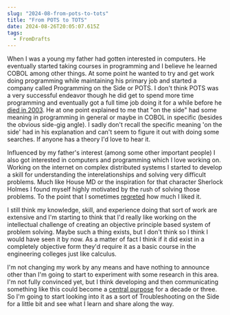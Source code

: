 ```yaml
---
slug: "2024-08-from-pots-to-tots"
title: "From POTS to TOTS"
date: 2024-08-26T20:05:07.615Z
tags:
  - FromDrafts
---
```


When I was a young my father had gotten interested in computers. He eventually started taking courses in programming and I believe he learned COBOL among other things. At some point he wanted to try and get work doing programming while maintaining his primary job and started a company called Programming on the Side or POTS. I don't think POTS was a very successful endeavor though he did get to spend more time programming and eventually got a full time job doing it for a while before he [died in 2003](https://logicaldisconnect.org/post/2003-05-rest-in-peace).  He at one point explained to me that "on the side" had some meaning in programming in general or maybe in COBOL in specific (besides the obvious side-gig angle). I sadly don't recall the specific meaning 'on the side' had in his explanation and can't seem to figure it out with doing some searches.  If anyone has a theory I'd love to hear it.

Influenced by my father's interest (among some other important people) I also got interested in computers and programming which I love working on. Working on the internet on complex distributed systems I started to develop a skill for understanding the interelationships and solving very difficult problems. Much like House MD or the inspiration for that character Sherlock Holmes I found myself highly motivated by the rush of solving those problems. To the point that I sometimes [regreted](https://logicaldisconnect.org/post/2012-07-disconnect-the-batphone) how much I liked it.

I still think my knowledge, skill, and experience doing that sort of work are extensive and I'm starting to think that I'd really like working on the intellectual challenge of creating an objective principle based system of problem solving. Maybe such a thing exists, but I don't think so I think I would have seen it by now. As a matter of fact I think if it did exist in a completely objective form they'd require it as a basic course in the engineering colleges just like calculus.

I'm not changing my work by any means and have nothing to announce other than I'm going to start to experiment with some research in this area. I'm not fully convinced yet, but I think developing and then communicating something like this could become a [central purpose](http://aynrandlexicon.com/lexicon/purpose.html) for a decade or three. So I'm going to start looking into it as a sort of Troubleshooting on the Side for a little bit and see what I learn and share along the way.

